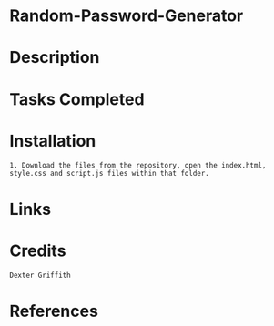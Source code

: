 # Random-Password-Generator

# Description   

# Tasks Completed

# Installation

    1. Download the files from the repository, open the index.html, style.css and script.js files within that folder. 

# Links 

# Credits 

    Dexter Griffith

# References

